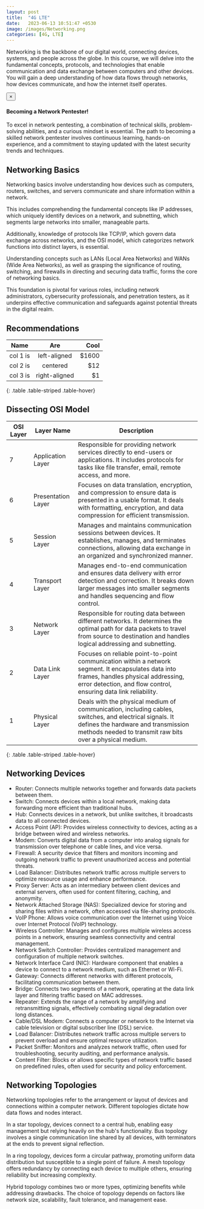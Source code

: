 ```yaml
---
layout: post
title:  "4G LTE"
date:   2023-06-13 10:51:47 +0530
image: /images/Networking.png
categories: [4G, LTE]
---
```

Networking is the backbone of our digital world, connecting devices, systems, and people across the globe. In this course, we will delve into the fundamental concepts, protocols, and technologies that enable communication and data exchange between computers and other devices. 
You will gain a deep understanding of how data flows through networks, how devices communicate, and how the internet itself operates.

<div class="alert alert-dismissible alert-success">
  <button type="button" class="close" data-dismiss="alert">&times;</button>
  <h4>Becoming a Network Pentester!</h4>
  <p>To excel in network pentesting, a combination of technical skills, problem-solving abilities, and a curious mindset is essential. The path to becoming a skilled network pentester involves continuous learning, hands-on experience, and a commitment to staying updated with the latest security trends and techniques.</p>
</div>

## Networking Basics
Networking basics involve understanding how devices such as computers, routers, switches, and servers communicate and share information within a network. 

This includes comprehending the fundamental concepts like IP addresses, which uniquely identify devices on a network, and subnetting, which segments large networks into smaller, manageable parts. 

Additionally, knowledge of protocols like TCP/IP, which govern data exchange across networks, and the OSI model, which categorizes network functions into distinct layers, is essential. 

Understanding concepts such as LANs (Local Area Networks) and WANs (Wide Area Networks), as well as grasping the significance of routing, switching, and firewalls in directing and securing data traffic, forms the core of networking basics. 

This foundation is pivotal for various roles, including network administrators, cybersecurity professionals, and penetration testers, as it underpins effective communication and safeguards against potential threats in the digital realm.

## Recommendations

| Name   |      Are      |  Cool |
|----------|:-------------:|------:|
| col 1 is |  left-aligned | $1600 |
| col 2 is |    centered   |   $12 |
| col 3 is | right-aligned |    $1 |
{: .table .table-striped .table-hover}


## Dissecting OSI Model

| OSI Layer | Layer Name                  | Description                                                                                                                                                                                                                      |
|-----------|-----------------------------|----------------------------------------------------------------------------------------------------------------------------------------------------------------------------------------------------------------------------------|
| 7         | Application Layer           | Responsible for providing network services directly to end-users or applications. It includes protocols for tasks like file transfer, email, remote access, and more.                                                        |
| 6         | Presentation Layer          | Focuses on data translation, encryption, and compression to ensure data is presented in a usable format. It deals with formatting, encryption, and data compression for efficient transmission.                                |
| 5         | Session Layer               | Manages and maintains communication sessions between devices. It establishes, manages, and terminates connections, allowing data exchange in an organized and synchronized manner.                                     |
| 4         | Transport Layer             | Manages end-to-end communication and ensures data delivery with error detection and correction. It breaks down larger messages into smaller segments and handles sequencing and flow control.                                |
| 3         | Network Layer               | Responsible for routing data between different networks. It determines the optimal path for data packets to travel from source to destination and handles logical addressing and subnetting.                              |
| 2         | Data Link Layer             | Focuses on reliable point-to-point communication within a network segment. It encapsulates data into frames, handles physical addressing, error detection, and flow control, ensuring data link reliability.                 |
| 1         | Physical Layer              | Deals with the physical medium of communication, including cables, switches, and electrical signals. It defines the hardware and transmission methods needed to transmit raw bits over a physical medium.                    |
{: .table .table-striped .table-hover}

## Networking Devices
- Router: Connects multiple networks together and forwards data packets between them.
- Switch: Connects devices within a local network, making data forwarding more efficient than traditional hubs.
- Hub: Connects devices in a network, but unlike switches, it broadcasts data to all connected devices.
- Access Point (AP): Provides wireless connectivity to devices, acting as a bridge between wired and wireless networks.
- Modem: Converts digital data from a computer into analog signals for transmission over telephone or cable lines, and vice versa.
- Firewall: A security device that filters and monitors incoming and outgoing network traffic to prevent unauthorized access and potential threats.
- Load Balancer: Distributes network traffic across multiple servers to optimize resource usage and enhance performance.
- Proxy Server: Acts as an intermediary between client devices and external servers, often used for content filtering, caching, and anonymity.
- Network Attached Storage (NAS): Specialized device for storing and sharing files within a network, often accessed via file-sharing protocols.
- VoIP Phone: Allows voice communication over the Internet using Voice over Internet Protocol (VoIP) technology.
- Wireless Controller: Manages and configures multiple wireless access points in a network, ensuring seamless connectivity and central management.
- Network Switch Controller: Provides centralized management and configuration of multiple network switches.
- Network Interface Card (NIC): Hardware component that enables a device to connect to a network medium, such as Ethernet or Wi-Fi.
- Gateway: Connects different networks with different protocols, facilitating communication between them.
- Bridge: Connects two segments of a network, operating at the data link layer and filtering traffic based on MAC addresses.
- Repeater: Extends the range of a network by amplifying and retransmitting signals, effectively combating signal degradation over long distances.
- Cable/DSL Modem: Connects a computer or network to the Internet via cable television or digital subscriber line (DSL) service.
- Load Balancer: Distributes network traffic across multiple servers to prevent overload and ensure optimal resource utilization.
- Packet Sniffer: Monitors and analyzes network traffic, often used for troubleshooting, security auditing, and performance analysis.
- Content Filter: Blocks or allows specific types of network traffic based on predefined rules, often used for security and policy enforcement.

<div class="">
  <ins class="adsbygoogle"
  style="display:block; text-align:center;"
  data-ad-layout="in-article"
  data-ad-format="fluid"
  data-ad-client="ca-pub-9236847887178276"
  data-ad-slot="9402003525"></ins>
<script>
  (adsbygoogle = window.adsbygoogle || []).push({});
</script>
</div>

## Networking Topologies

Networking topologies refer to the arrangement or layout of devices and connections within a computer network. Different topologies dictate how data flows and nodes interact. 

In a star topology, devices connect to a central hub, enabling easy management but relying heavily on the hub's functionality. Bus topology involves a single communication line shared by all devices, with terminators at the ends to prevent signal reflection. 

In a ring topology, devices form a circular pathway, promoting uniform data distribution but susceptible to a single point of failure. A mesh topology offers redundancy by connecting each device to multiple others, ensuring reliability but increasing complexity. 

Hybrid topology combines two or more types, optimizing benefits while addressing drawbacks. The choice of topology depends on factors like network size, scalability, fault tolerance, and management ease.


